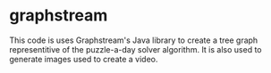 # graphstream
This code is uses Graphstream's Java library to create a tree graph representitive of the puzzle-a-day solver algorithm.
It is also used to generate images used to create a video.
